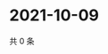 # 2021-10-09

共 0 条

<!-- BEGIN WEIBO -->
<!-- 最后更新时间 Sat Oct 09 2021 11:08:41 GMT+0800 (China Standard Time) -->

<!-- END WEIBO -->
